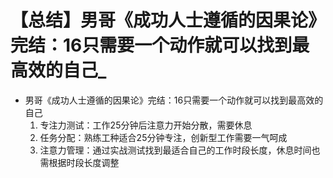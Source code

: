 # 【总结】男哥《成功人士遵循的因果论》完结：16只需要一个动作就可以找到最高效的自己_

-   男哥《成功人士遵循的因果论》完结：16只需要一个动作就可以找到最高效的自己
    1.  专注力测试：工作25分钟后注意力开始分散，需要休息
    2.  任务分配：熟练工种适合25分钟专注，创新型工作需要一气呵成
    3.  注意力管理：通过实战测试找到最适合自己的工作时段长度，休息时间也需根据时段长度调整